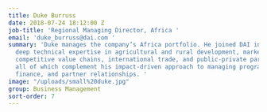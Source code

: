 ```yaml
---
title: Duke Burruss
date: 2018-07-24 18:12:00 Z
job-title: 'Regional Managing Director, Africa '
email: 'duke_burruss@dai.com '
summary: 'Duke manages the company’s Africa portfolio. He joined DAI in 2010, bringing
  deep technical expertise in agricultural and rural development, marketing and distribution,
  competitive value chains, international trade, and public-private partnerships,
  all of which complement his impact-driven approach to managing program operations,
  finance, and partner relationships. '
image: "/uploads/small%20duke.jpg"
group: Business Management
sort-order: 7
---
```


